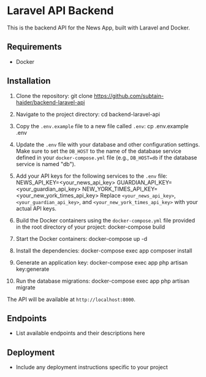 # Laravel API Backend

This is the backend API for the News App, built with Laravel and Docker.

## Requirements

- Docker

## Installation

1. Clone the repository:
    git clone https://github.com/subtain-haider/backend-laravel-api

2. Navigate to the project directory:
    cd backend-laravel-api

3. Copy the `.env.example` file to a new file called `.env`:
    cp .env.example .env

4. Update the `.env` file with your database and other configuration settings. Make sure to set the `DB_HOST` to the name of the database service defined in your `docker-compose.yml` file (e.g., `DB_HOST=db` if the database service is named "db").

5. Add your API keys for the following services to the `.env` file:
    NEWS_API_KEY=<your_news_api_key>
    GUARDIAN_API_KEY=<your_guardian_api_key>
    NEW_YORK_TIMES_API_KEY=<your_new_york_times_api_key>
    Replace `<your_news_api_key>`, `<your_guardian_api_key>`, and `<your_new_york_times_api_key>` with your actual API keys.

6. Build the Docker containers using the `docker-compose.yml` file provided in the root directory of your project:
    docker-compose build

7. Start the Docker containers:
    docker-compose up -d

8. Install the dependencies:
    docker-compose exec app composer install

9. Generate an application key:
    docker-compose exec app php artisan key:generate

10. Run the database migrations:
    docker-compose exec app php artisan migrate

The API will be available at `http://localhost:8000`.

## Endpoints

* List available endpoints and their descriptions here

## Deployment

* Include any deployment instructions specific to your project
